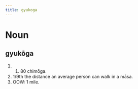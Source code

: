 ```yaml
---
title: gyukoga
---
```


Noun
================================

gyukōga
----------------

1. 1. 80 chimōga.
2. 1/9th the distance an average person can walk in a māsa.
3. OOW: 1 mile.

